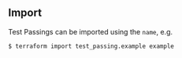 ## Import

Test Passings can be imported using the `name`, e.g.

```
$ terraform import test_passing.example example
```
